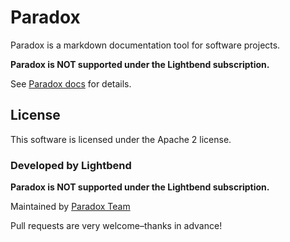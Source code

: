 Paradox
=======

Paradox is a markdown documentation tool for software projects.

**Paradox is NOT supported under the Lightbend subscription.**

See [Paradox docs](http://developer.lightbend.com/docs/paradox/latest/) for details.

## License

This software is licensed under the Apache 2 license.

### Developed by Lightbend
**Paradox is NOT supported under the Lightbend subscription.**

Maintained by [Paradox Team](https://github.com/orgs/lightbend/teams/scala)

Pull requests are very welcome–thanks in advance!
